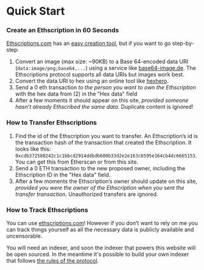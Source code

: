 # Quick Start

### Create an Ethscription in 60 Seconds

[Ethscriptions.com](https://ethscriptions.com) has an [easy creation tool](https://ethscriptions.com/create), but if you want to go step-by-step:

1. Convert an image (max size: \~90KB) to a Base 64-encoded data URI (`data:image/png;base64,...`) using a service like [base64-image.de](https://www.base64-image.de/). The Ethscriptions protocol supports all data URIs but images work best.
2. Convert the data URI to hex using an online tool like [hexhero](https://www.hexhero.com/converters/utf8-to-hex).
3. Send a 0 eth transaction _to the person you want to own the Ethscription_ with the hex data from (2) in the "Hex data" field
4. After a few moments it should appear on this site, _provided someone hasn’t already Ethscribed the same data_. Duplicate content is ignored!

### How to Transfer Ethscriptions

1. Find the id of the Ethscription you want to transfer. An Ethscription’s id is the transaction hash of the transaction that created the Ethscription. It looks like this: `0xcdb372580242c1c1bbcd2914ddbdb609b33d2e2e163c6595e164cb4dc6665153`. You can get this from Etherscan or from this site.
2. Send a 0 ETH transaction to the new proposed owner, including the Ethscription ID in the "Hex data" field.
3. After a few moments the Ethscription’s owner should update on this site, _provided you were the owner of the Ethscription when you sent the transfer transaction_. Unauthorized transfers are ignored.

### How to Track Ethscriptions

You can use [ethscriptions.com](https://ethscriptions.com)! However if you don’t want to rely on me you can track things yourself as all the necessary data is publicly available and uncensorable.

You will need an indexer, and soon the indexer that powers this website will be open sourced. In the meantime it's possible to build your own indexer that follows [the rules of the protocol](how-ethscriptions-work.md).
